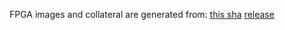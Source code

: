 FPGA images and collateral are generated from:
[this sha](https://github.com/oxidecomputer/quartz/commit/ea24194b8b1c0354fff327edbcfb3d970148ac5a)
[release](https://api.github.com/repos/oxidecomputer/quartz/releases/255334408)